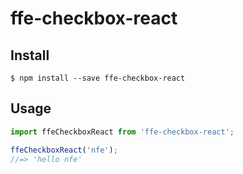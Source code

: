 # ffe-checkbox-react 

## Install

```
$ npm install --save ffe-checkbox-react
```

## Usage

```javascript
import ffeCheckboxReact from 'ffe-checkbox-react';

ffeCheckboxReact('nfe');
//=> 'hello nfe'
```
